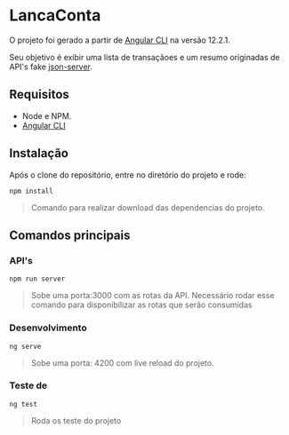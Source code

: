 # LancaConta

O projeto foi gerado a partir de [Angular CLI](https://github.com/angular/angular-cli) na versão 12.2.1.

Seu objetivo é exibir uma lista de transaçãoes e um resumo originadas de API's fake [json-server](https://github.com/typicode/json-server).

## Requisitos
- Node e NPM.
- [Angular CLI](https://angular.io/cli)

## Instalação

Após o clone do repositório, entre no diretório do projeto e rode:

```
npm install
```
> Comando para realizar download das dependencias do projeto.

## Comandos principais

### API's
```
npm run server
```
> Sobe uma porta:3000 com as rotas da API. Necessário rodar esse comando para disponibilizar as rotas que serão consumidas

### Desenvolvimento
```
ng serve
```
> Sobe uma porta: 4200 com live reload do projeto. 

### Teste de
```
ng test
```
> Roda os teste do projeto

